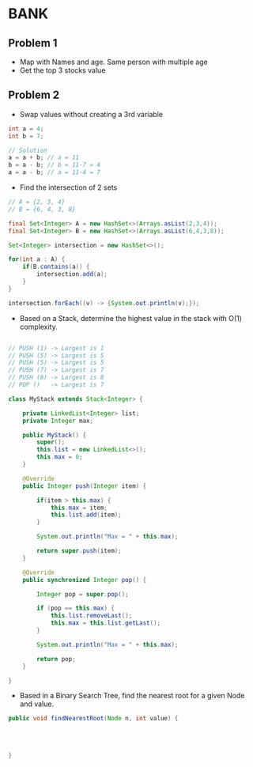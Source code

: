 # BANK

## Problem 1
* Map with Names and age. Same person with multiple age
* Get the top 3 stocks value

## Problem 2
* Swap values without creating a 3rd variable

````Java
int a = 4;
int b = 7;

// Solution
a = a + b; // a = 11
b = a - b; // b = 11-7 = 4
a = a - b; // a = 11-4 = 7
````

* Find the intersection of 2 sets

````Java
// A = {2, 3, 4}
// B = {6, 4, 3, 8}

final Set<Integer> A = new HashSet<>(Arrays.asList(2,3,4));
final Set<Integer> B = new HashSet<>(Arrays.asList(6,4,3,8));

Set<Integer> intersection = new HashSet<>();

for(int a : A) {
    if(B.contains(a)) {
        intersection.add(a);
    }
}

intersection.forEach((v) -> {System.out.println(v);});

````

* Based on a Stack, determine the highest value in the stack 
with O(1) complexity.
```Java

// PUSH (1) -> Largest is 1
// PUSH (5) -> Largest is 5
// PUSH (5) -> Largest is 5
// PUSH (7) -> Largest is 7
// PUSH (8) -> Largest is 8
// POP ()   -> Largest is 7

class MyStack extends Stack<Integer> {

    private LinkedList<Integer> list;
    private Integer max;

    public MyStack() {
        super();
        this.list = new LinkedList<>();
        this.max = 0;
    }

    @Override
    public Integer push(Integer item) {

        if(item > this.max) {
            this.max = item;
            this.list.add(item);
        }

        System.out.println("Max = " + this.max);

        return super.push(item);
    }

    @Override
    public synchronized Integer pop() {

        Integer pop = super.pop();

        if (pop == this.max) {
            this.list.removeLast();
            this.max = this.list.getLast();
        }

        System.out.println("Max = " + this.max);

        return pop;
    }

}

```

* Based in a Binary Search Tree, find the nearest root for a given Node and value.

```Java
public void findNearestRoot(Node n, int value) {
    
    
    
    
}
```



